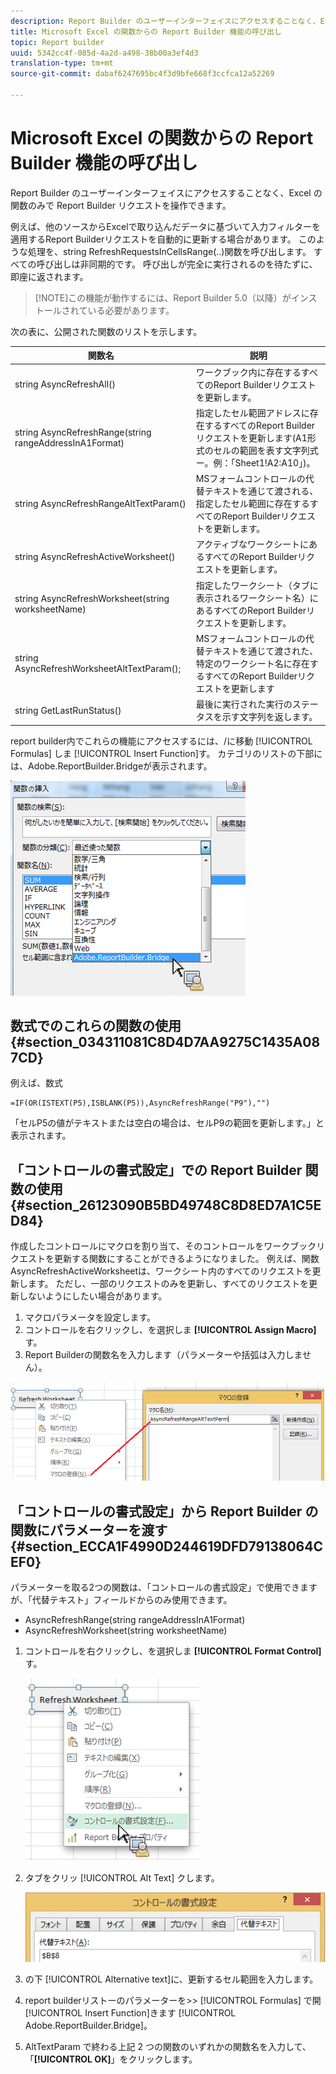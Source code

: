 ```yaml
---
description: Report Builder のユーザーインターフェイスにアクセスすることなく、Excel の関数のみで Report Builder リクエストを操作できます。
title: Microsoft Excel の関数からの Report Builder 機能の呼び出し
topic: Report builder
uuid: 5342cc4f-085d-4a2d-a498-38b00a3ef4d3
translation-type: tm+mt
source-git-commit: dabaf6247695bc4f3d9bfe668f3ccfca12a52269

---
```



# Microsoft Excel の関数からの Report Builder 機能の呼び出し

Report Builder のユーザーインターフェイスにアクセスすることなく、Excel の関数のみで Report Builder リクエストを操作できます。

例えば、他のソースからExcelで取り込んだデータに基づいて入力フィルターを適用するReport Builderリクエストを自動的に更新する場合があります。 このような処理を、string RefreshRequestsInCellsRange(..)関数を呼び出します。 すべての呼び出しは非同期的です。 呼び出しが完全に実行されるのを待たずに、即座に返されます。

>[!NOTE]この機能が動作するには、Report Builder 5.0（以降）がインストールされている必要があります。

次の表に、公開された関数のリストを示します。

| 関数名 | 説明 |
|---|---|
| string AsyncRefreshAll() | ワークブック内に存在するすべてのReport Builderリクエストを更新します。 |
| string AsyncRefreshRange(string rangeAddressInA1Format) | 指定したセル範囲アドレスに存在するすべてのReport Builderリクエストを更新します(A1形式のセルの範囲を表す文字列式ー。例：「Sheet1!A2:A10」)。 |
| string AsyncRefreshRangeAltTextParam() | MSフォームコントロールの代替テキストを通じて渡される、指定したセル範囲に存在するすべてのReport Builderリクエストを更新します。 |
| string AsyncRefreshActiveWorksheet() | アクティブなワークシートにあるすべてのReport Builderリクエストを更新します。 |
| string AsyncRefreshWorksheet(string worksheetName) | 指定したワークシート（タブに表示されるワークシート名）にあるすべてのReport Builderリクエストを更新します。 |
| string AsyncRefreshWorksheetAltTextParam(); | MSフォームコントロールの代替テキストを通じて渡された、特定のワークシート名に存在するすべてのReport Builderリクエストを更新します |
| string GetLastRunStatus() | 最後に実行された実行のステータスを示す文字列を返します。 |

report builder内でこれらの機能にアクセスするには、/に移動 [!UICONTROL Formulas] しま [!UICONTROL Insert Function]す。 カテゴリのリストの下部には、Adobe.ReportBuilder.Bridgeが表示されます。

![](assets/arb_functions.png)

## 数式でのこれらの関数の使用 {#section_034311081C8D4D7AA9275C1435A087CD}

例えば、数式

```
=IF(OR(ISTEXT(P5),ISBLANK(P5)),AsyncRefreshRange("P9"),"")
```

「セルP5の値がテキストまたは空白の場合は、セルP9の範囲を更新します。」と表示されます。

## 「コントロールの書式設定」での Report Builder 関数の使用 {#section_26123090B5BD49748C8D8ED7A1C5ED84}

作成したコントロールにマクロを割り当て、そのコントロールをワークブックリクエストを更新する関数にすることができるようになりました。 例えば、関数AsyncRefreshActiveWorksheetは、ワークシート内のすべてのリクエストを更新します。 ただし、一部のリクエストのみを更新し、すべてのリクエストを更新しないようにしたい場合があります。

1. マクロパラメータを設定します。
1. コントロールを右クリックし、を選択しま **[!UICONTROL Assign Macro]**&#x200B;す。
1. Report Builderの関数名を入力します（パラメーターや括弧は入力しません）。

![](assets/assign_macro.png)

## 「コントロールの書式設定」から Report Builder の関数にパラメーターを渡す {#section_ECCA1F4990D244619DFD79138064CEF0}

パラメーターを取る2つの関数は、「コントロールの書式設定」で使用できますが、「代替テキスト」フィールドからのみ使用できます。

* AsyncRefreshRange(string rangeAddressInA1Format)
* AsyncRefreshWorksheet(string worksheetName)

1. コントロールを右クリックし、を選択しま **[!UICONTROL Format Control]**&#x200B;す。

   ![](assets/format_control.png)

1. タブをクリッ [!UICONTROL Alt Text] クします。

   ![](assets/alt_text.png)

1. の下 [!UICONTROL Alternative text]に、更新するセル範囲を入力します。
1. report builderリストーのパラメーターを>> [!UICONTROL Formulas] で開 [!UICONTROL Insert Function]きます [!UICONTROL Adobe.ReportBuilder.Bridge]。

1. AltTextParam で終わる上記 2 つの関数のいずれかの関数名を入力して、「**[!UICONTROL OK]**」をクリックします。

